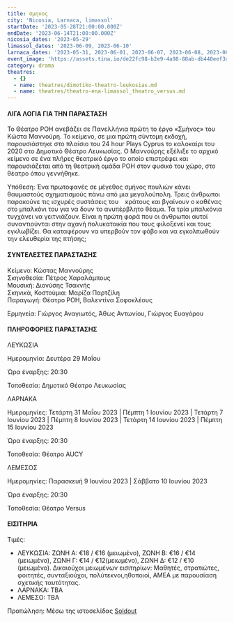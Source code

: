 ```yaml
---
title: σμηνος
city: 'Nicosia, Larnaca, limassol'
startDate: '2023-05-28T21:00:00.000Z'
endDate: '2023-06-14T21:00:00.000Z'
nicosia_dates: '2023-05-29'
limassol_dates: '2023-06-09, 2023-06-10'
larnaca_dates: '2023-05-31, 2023-06-01, 2023-06-07, 2023-06-08, 2023-06-14, 2023-06-15'
event_image: 'https://assets.tina.io/de22fc98-b2e9-4a98-88ab-db440eef3dc1/Sminos.jpg'
category: drama
theatres:
  - {}
  - name: theatres/dimotiko-theatro-leukosias.md
  - name: theatres/theatro-ena-limassol_theatro_versus.md
---
```


#### ΛΙΓΑ ΛΟΓΙΑ ΓΙΑ ΤΗΝ ΠΑΡΑΣΤΑΣΗ

Το Θέατρο ΡΟΗ ανεβάζει σε Πανελλήνια πρώτη το έργο «Σμήνος» του Κώστα Μαννούρη. Το κείμενο, σε μια πρώτη σύντομη εκδοχή, παρουσιάστηκε στο πλαίσιο του 24 hour Plays Cyprus το  καλοκαίρι του 2020 στο Δημοτικό Θέατρο Λευκωσίας. Ο Μαννούρης εξέλιξε το αρχικό κείμενο σε ένα πλήρες θεατρικό έργο το οποίο επιστρέφει και παρουσιάζεται από τη θεατρική ομάδα ΡΟΗ στον φυσικό του χώρο, στο θέατρο όπου γεννήθηκε.

Υπόθεση: Ένα πρωτοφανές σε μέγεθος σμήνος πουλιών κάνει θαυμαστούς σχηματισμούς πάνω από μια μεγαλούπολη. Τρεις άνθρωποι παρακούνε τις ισχυρές συστάσεις του     κράτους και βγαίνουν ο καθένας στο μπαλκόνι του για να δουν το ανυπέρβλητο θέαμα. Τα τρία μπαλκόνια τυγχάνει να γειτνιάζουν. Είναι η πρώτη
φορά που οι άνθρωποι αυτοί συναντιούνται στην αχανή πολυκατοικία που τους φιλοξενεί και τους εγκλωβίζει. Θα καταφέρουν να υπερβούν τον φόβο και να εγκολπωθούν την ελευθερία της πτήσης;

#### ΣΥΝΤΕΛΕΣΤΕΣ ΠΑΡΑΣΤΑΣΗΣ

Κείμενο: Κώστας Μαννούρης\
Σκηνοθεσία: Πέτρος Χαραλάμπους\
Μουσική: Διονύσης Τσακνής\
Σκηνικά, Κοστούμια: Μαρίζα Παρτζίλη\
Παραγωγή: Θέατρο ΡΟΗ, Βαλεντίνα Σοφοκλέους

Ερμηνεία: Γιώργος Αναγιωτός, Άθως Αντωνίου, Γιώργος Ευαγόρου

#### ΠΛΗΡΟΦΟΡΙΕΣ ΠΑΡΑΣΤΑΣΗΣ

ΛΕΥΚΩΣΙΑ

Ημερομηνία: Δευτέρα 29 Μαΐου

Ώρα έναρξης: 20:30

Τοποθεσία: Δημοτικό Θέατρο Λευκωσίας

ΛΑΡΝΑΚΑ

Ημερομηνίες: Τετάρτη 31 Μαΐου 2023 | Πέμπτη 1 Ιουνίου 2023 | Τετάρτη 7 Ιουνίου 2023 | Πέμπτη 8 Ιουνίου 2023 | Τετάρτη 14 Ιουνίου 2023 | Πέμπτη 15 Ιουνίου 2023 

Ώρα έναρξης: 20:30

Τοποθεσία: Θέατρο AUCY 

ΛΕΜΕΣΟΣ

Ημερομηνίες: Παρασκευή 9 Ιουνίου 2023 | Σάββατο 10 Ιουνίου 2023 

Ώρα έναρξης: 20:30

Τοποθεσία: Θέατρο Versus

#### ΕΙΣΙΤΗΡΙΑ

Τιμές:

* ΛΕΥΚΩΣΙΑ: ΖΩΝΗ A: €18 / €16 (μειωμένο), ΖΩΝΗ B: €16 / €14 (μειωμένο), ΖΩΝΗ Γ: €14 / €12(μειωμένο), ΖΩΝΗ Δ: €12 / €10 (μειωμένο). Δικαιούχοι μειωμένων εισιτηρίων: Μαθητές, στρατιώτες, φοιτητές, συνταξιούχοι, πολύτεκνοι,ηθοποιοί, AMEA με παρουσίαση σχετικής ταυτότητας.
* ΛΑΡΝΑΚΑ: ΤΒΑ 
* ΛΕΜΕΣΟ: TBA

Προπώληση: Μέσω της ιστοσελίδας [Soldout](https://www.soldoutticketbox.com/sminos-nif-may-2023/?lang=el)























